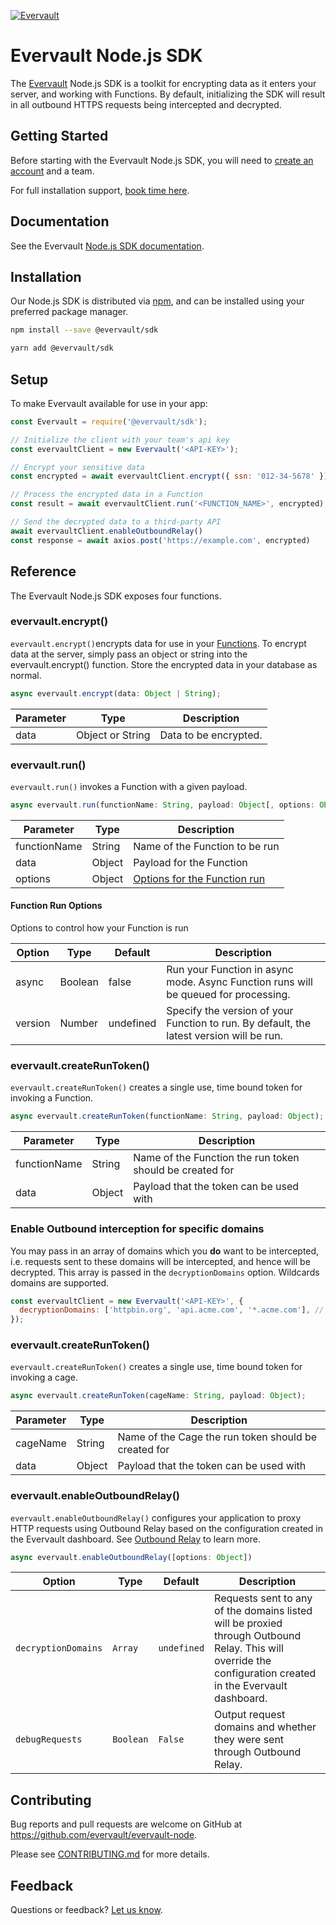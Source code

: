 [![Evervault](https://evervault.com/evervault.svg)](https://evervault.com/)

# Evervault Node.js SDK

The [Evervault](https://evervault.com) Node.js SDK is a toolkit for encrypting data as it enters your server, and working with Functions. By default, initializing the SDK will result in all outbound HTTPS requests being intercepted and decrypted.

## Getting Started

Before starting with the Evervault Node.js SDK, you will need to [create an account](https://app.evervault.com/register) and a team.

For full installation support, [book time here](https://calendly.com/evervault/support).

## Documentation

See the Evervault [Node.js SDK documentation](https://docs.evervault.com/sdk/nodejs).

## Installation

Our Node.js SDK is distributed via [npm](https://www.npmjs.com/package/@evervault/sdk), and can be installed using your preferred package manager.

```sh
npm install --save @evervault/sdk

yarn add @evervault/sdk
```

## Setup

To make Evervault available for use in your app:

```js
const Evervault = require('@evervault/sdk');

// Initialize the client with your team's api key
const evervaultClient = new Evervault('<API-KEY>');

// Encrypt your sensitive data
const encrypted = await evervaultClient.encrypt({ ssn: '012-34-5678' });

// Process the encrypted data in a Function
const result = await evervaultClient.run('<FUNCTION_NAME>', encrypted);

// Send the decrypted data to a third-party API
await evervaultClient.enableOutboundRelay()
const response = await axios.post('https://example.com', encrypted)
```

## Reference

The Evervault Node.js SDK exposes four functions.

### evervault.encrypt()

`evervault.encrypt()`encrypts data for use in your [Functions](https://docs.evervault.com/tutorial). To encrypt data at the server, simply pass an object or string into the evervault.encrypt() function. Store the encrypted data in your database as normal.

```javascript
async evervault.encrypt(data: Object | String);
```

| Parameter | Type             | Description           |
| --------- | ---------------- | --------------------- |
| data      | Object or String | Data to be encrypted. |

### evervault.run()

`evervault.run()` invokes a Function with a given payload.

```javascript
async evervault.run(functionName: String, payload: Object[, options: Object]);
```

| Parameter | Type   | Description                                   |
| --------- | ------ | --------------------------------------------- |
| functionName  | String | Name of the Function to be run                    |
| data      | Object | Payload for the Function                          |
| options   | Object | [Options for the Function run](#Function-Run-Options) |

#### Function Run Options

Options to control how your Function is run

| Option  | Type    | Default   | Description                                                                          |
| ------- | ------- | --------- | ------------------------------------------------------------------------------------ |
| async   | Boolean | false     | Run your Function in async mode. Async Function runs will be queued for processing.          |
| version | Number  | undefined | Specify the version of your Function to run. By default, the latest version will be run. |

### evervault.createRunToken()

`evervault.createRunToken()` creates a single use, time bound token for invoking a Function.

```javascript
async evervault.createRunToken(functionName: String, payload: Object);
```

| Parameter     | Type   | Description                                              |
| ------------- | ------ | -------------------------------------------------------- |
| functionName  | String | Name of the Function the run token should be created for |
| data          | Object | Payload that the token can be used with                  |

### Enable Outbound interception for specific domains

You may pass in an array of domains which you **do** want to be intercepted, i.e. requests sent to these domains will be intercepted, and hence will be decrypted. This array is passed in the `decryptionDomains` option. Wildcards domains are supported.

```javascript
const evervaultClient = new Evervault('<API-KEY>', {
  decryptionDomains: ['httpbin.org', 'api.acme.com', '*.acme.com'], // requests to these domains will be sent through Relay
});
```

### evervault.createRunToken()

`evervault.createRunToken()` creates a single use, time bound token for invoking a cage.

```javascript
async evervault.createRunToken(cageName: String, payload: Object);
```

| Parameter | Type   | Description                                          |
| --------- | ------ | ---------------------------------------------------- |
| cageName  | String | Name of the Cage the run token should be created for |
| data      | Object | Payload that the token can be used with              |

### evervault.enableOutboundRelay()

`evervault.enableOutboundRelay()` configures your application to proxy HTTP requests using Outbound Relay based on the configuration created in the Evervault dashboard. See [Outbound Relay](https://docs.evervault.com/concepts/outbound-relay/overview) to learn more.  

```javascript
async evervault.enableOutboundRelay([options: Object])
```

| Option                | Type      | Default     | Description                                                                              |
| --------------------- | --------- | ----------- | ---------------------------------------------------------------------------------------- |
| `decryptionDomains`   | `Array`   | `undefined` | Requests sent to any of the domains listed will be proxied through Outbound Relay. This will override the configuration created in the Evervault dashboard. |
| `debugRequests`       | `Boolean` | `False`     | Output request domains and whether they were sent through Outbound Relay.                |

## Contributing

Bug reports and pull requests are welcome on GitHub at https://github.com/evervault/evervault-node.

Please see [CONTRIBUTING.md](./CONTRIBUTING.md) for more details.

## Feedback

Questions or feedback? [Let us know](mailto:support@evervault.com).
